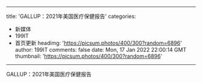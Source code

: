 
---
title: 'GALLUP：2021年美国医疗保健报告'
categories: 
 - 新媒体
 - 199IT
 - 首页更新
headimg: 'https://picsum.photos/400/300?random=6896'
author: 199IT
comments: false
date: Mon, 17 Jan 2022 22:00:14 GMT
thumbnail: 'https://picsum.photos/400/300?random=6896'
---

<div>   
GALLUP：2021年美国医疗保健报告  
</div>
            